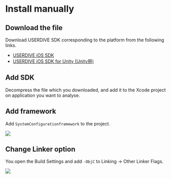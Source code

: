 # Install manually

## Download the file

Download USERDIVE SDK corresponding to the platform from the following links.

- [USERDIVE iOS SDK](https://github.com/uncovertruth/userdive-ios-sdk/releases/tag/1.1.0)
- [USERDIVE iOS SDK for Unity (Unity用)](https://github.com/uncovertruth/userdive-ios-sdk-for-unity/releases/tag/v1.0.0)

## Add SDK

Decompress the file which you downloaded, and add it to the Xcode project on application you want to analyse.

## Add framework

Add `SystemConfigurationframework` to the project.

![](./files/install_manual_1.png)

## Change Linker option

You open the Build Settings and add `-ObjC` to Linking -> Other Linker Flags.

![](./files/install_manual_2.png)
